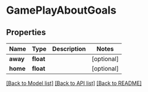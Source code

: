 # GamePlayAboutGoals

## Properties
Name | Type | Description | Notes
------------ | ------------- | ------------- | -------------
**away** | **float** |  | [optional] 
**home** | **float** |  | [optional] 

[[Back to Model list]](../README.md#documentation-for-models) [[Back to API list]](../README.md#documentation-for-api-endpoints) [[Back to README]](../README.md)

